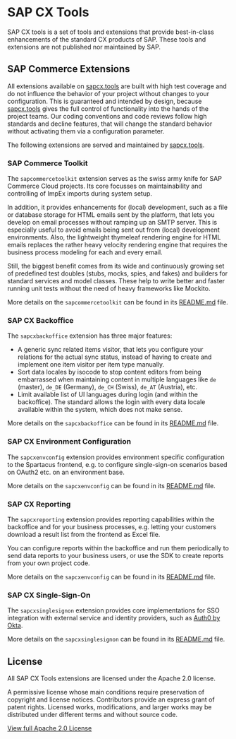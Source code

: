 # SAP CX Tools

SAP CX tools is a set of tools and extensions that provide best-in-class enhancements of the standard CX products of SAP. These tools and extensions are not published nor maintained by SAP.

## SAP Commerce Extensions

All extensions available on [sapcx.tools][sapcxtools] are built with high test coverage and do not influence the behavior of your project without changes to your configuration. This is guaranteed and intended by design, because [sapcx.tools][sapcxtools] gives the full control of functionality into the hands of the project teams. Our coding conventions and code reviews follow high standards and decline features, that will change the standard behavior without activating them via a configuration parameter.

The following extensions are served and maintained by [sapcx.tools][sapcxtools].

### SAP Commerce Toolkit

The `sapcommercetoolkit` extension serves as the swiss army knife for SAP Commerce Cloud projects. Its core focusses on maintainability and controlling of ImpEx imports during system setup.

In addition, it provides enhancements for (local) development, such as a file or database storage for HTML emails sent by the platform, that lets you develop on email processes without ramping up an SMTP server. This is especially useful to avoid emails being sent out from (local) development environments. Also, the lightweight thymeleaf rendering engine for HTML emails replaces the rather heavy velocity rendering engine that requires the business process modeling for each and every email.

Still, the biggest benefit comes from its wide and continuously growing set of predefined test doubles (stubs, mocks, spies, and fakes) and builders for standard services and model classes. These help to write better and faster running unit tests without the need of heavy frameworks like Mockito.

More details on the `sapcommercetoolkit` can be found in its [README.md][sapcommercetoolkitreadme] file.

### SAP CX Backoffice

The `sapcxbackoffice` extension has three major features:

- A generic sync related items visitor, that lets you configure your relations for the actual sync status, instead of having to create and implement one item visitor per item type manually.
- Sort data locales by isocode to stop content editors from being embarrassed when maintaining content in multiple languages like `de` (master), `de_DE` (Germany), `de_CH` (Swiss), `de_AT` (Austria), etc.
- Limit available list of UI languages during login (and within the backoffice). The standard allows the login with every data locale available within the system, which does not make sense.

More details on the `sapcxbackoffice` can be found in its [README.md][sapcxbackofficereadme] file.

### SAP CX Environment Configuration

The `sapcxenvconfig` extension provides environment specific configuration to the Spartacus frontend, e.g. to configure single-sign-on scenarios based on OAuth2 etc. on an environment base.

More details on the `sapcxenvconfig` can be found in its [README.md][sapcxenvconfigreadme] file.

### SAP CX Reporting

The `sapcxreporting` extension provides reporting capabilities within the backoffice and for your business processes, e.g. letting your customers download a result list from the frontend as Excel file.

You can configure reports within the backoffice and run them periodically to send data reports to your business users, or use the SDK to create reports from your own project code.

More details on the `sapcxenvconfig` can be found in its [README.md][sapcxreportingreadme] file.

### SAP CX Single-Sign-On

The `sapcxsinglesignon` extension provides core implementations for SSO integration with external service and identity providers, such as [Auth0 by Okta][okta].

More details on the `sapcxsinglesignon` can be found in its [README.md][sapcxsinglesignonreadme] file.

## License

All SAP CX Tools extensions are licensed under the Apache 2.0 license.

A permissive license whose main conditions require preservation of copyright and license notices. Contributors provide an express grant of patent rights. Licensed works, modifications, and larger works may be distributed under different terms and without source code.

[View full Apache 2.0 License][license]

[sapcxtools]: https://www.sapcx.tools
[sapcommercetoolkitreadme]: https://github.com/sapcxtools/workspace/blob/main/hybris/bin/custom/sapcxtools/sapcommercetoolkit/README.md
[sapcxbackofficereadme]: https://github.com/sapcxtools/workspace/blob/main/hybris/bin/custom/sapcxtools/sapcxbackoffice/README.md
[sapcxenvconfigreadme]: https://github.com/sapcxtools/workspace/blob/main/hybris/bin/custom/sapcxtools/sapcxenvconfig/README.md
[sapcxreportingreadme]: https://github.com/sapcxtools/workspace/blob/main/hybris/bin/custom/sapcxtools/sapcxreporting/README.md
[sapcxsinglesignonreadme]: https://github.com/sapcxtools/workspace/blob/main/hybris/bin/custom/sapcxtools/sapcxsinglesignon/README.md
[okta]: https://www.okta.com/
[license]: https://choosealicense.com/licenses/apache-2.0/
